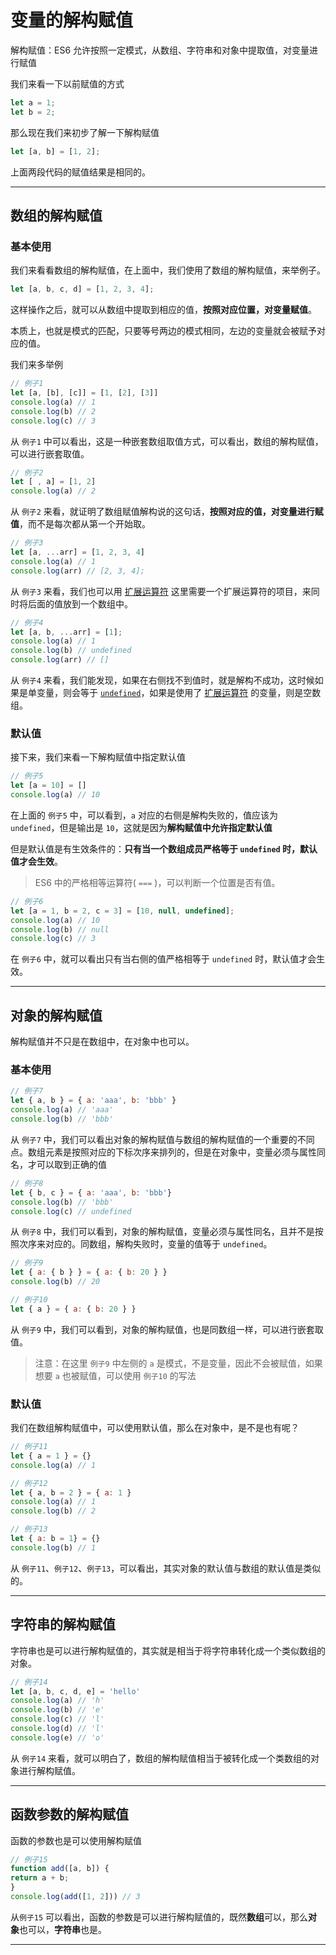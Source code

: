 # 变量的解构赋值

解构赋值：ES6 允许按照一定模式，从数组、字符串和对象中提取值，对变量进行赋值

我们来看一下以前赋值的方式

```javascript
let a = 1;
let b = 2;
```

那么现在我们来初步了解一下解构赋值

```javascript
let [a, b] = [1, 2];
```

上面两段代码的赋值结果是相同的。

---
## 数组的解构赋值

### 基本使用
我们来看看数组的解构赋值，在上面中，我们使用了数组的解构赋值，来举例子。

```javascript
let [a, b, c, d] = [1, 2, 3, 4];
```

这样操作之后，就可以从数组中提取到相应的值，**按照对应位置，对变量赋值**。

本质上，也就是模式的匹配，只要等号两边的模式相同，左边的变量就会被赋予对应的值。

我们来多举例

```javascript
// 例子1
let [a, [b], [c]] = [1, [2], [3]]
console.log(a) // 1
console.log(b) // 2
console.log(c) // 3
```

从 `例子1` 中可以看出，这是一种嵌套数组取值方式，可以看出，数组的解构赋值，可以进行嵌套取值。

```javascript
// 例子2
let [ , a] = [1, 2]
console.log(a) // 2
```

从 `例子2` 来看，就证明了数组赋值解构说的这句话，**按照对应的值，对变量进行赋值**，而不是每次都从第一个开始取。

```javascript
// 例子3
let [a, ...arr] = [1, 2, 3, 4]
console.log(a) // 1
console.log(arr) // [2, 3, 4];
```

从 `例子3` 来看，我们也可以用 [扩展运算符]() 这里需要一个扩展运算符的项目，来同时将后面的值放到一个数组中。

```javascript
// 例子4
let [a, b, ...arr] = [1];
console.log(a) // 1
console.log(b) // undefined
console.log(arr) // []
```

从 `例子4` 来看，我们能发现，如果在右侧找不到值时，就是解构不成功，这时候如果是单变量，则会等于 [`undefined`](数据基本结构)，如果是使用了 [扩展运算符]() 的变量，则是空数组。

### 默认值

接下来，我们来看一下解构赋值中指定默认值
```javascript
// 例子5
let [a = 10] = []
console.log(a) // 10
```

在上面的 `例子5` 中，可以看到，`a` 对应的右侧是解构失败的，值应该为 `undefined`，但是输出是 `10`，这就是因为**解构赋值中允许指定默认值**

但是默认值是有生效条件的：**只有当一个数组成员严格等于 `undefined` 时，默认值才会生效**。
> ES6 中的严格相等运算符( `===` )，可以判断一个位置是否有值。

```javascript
// 例子6
let [a = 1, b = 2, c = 3] = [10, null, undefined];
console.log(a) // 10
console.log(b) // null
console.log(c) // 3
```
在 `例子6` 中，就可以看出只有当右侧的值严格相等于 `undefined` 时，默认值才会生效。

---
## 对象的解构赋值

解构赋值并不只是在数组中，在对象中也可以。

### 基本使用

```javascript
// 例子7
let { a, b } = { a: 'aaa', b: 'bbb' }
console.log(a) // 'aaa'
console.log(b) // 'bbb'
```

从 `例子7` 中，我们可以看出对象的解构赋值与数组的解构赋值的一个重要的不同点。数组元素是按照对应的下标次序来排列的，但是在对象中，变量必须与属性同名，才可以取到正确的值

```javascript
// 例子8
let { b, c } = { a: 'aaa', b: 'bbb'}
console.log(b) // 'bbb'
console.log(c) // undefined
```

从 `例子8` 中，我们可以看到，对象的解构赋值，变量必须与属性同名，且并不是按照次序来对应的。同数组，解构失败时，变量的值等于 `undefined`。

```javascript
// 例子9
let { a: { b } } = { a: { b: 20 } }
console.log(b) // 20

// 例子10
let { a } = { a: { b: 20 } }
```
从 `例子9` 中，我们可以看到，对象的解构赋值，也是同数组一样，可以进行嵌套取值。
> 注意：在这里 `例子9` 中左侧的 `a` 是模式，不是变量，因此不会被赋值，如果想要 `a` 也被赋值，可以使用 `例子10` 的写法

### 默认值

我们在数组解构赋值中，可以使用默认值，那么在对象中，是不是也有呢？

```javascript
// 例子11
let { a = 1 } = {}
console.log(a) // 1

// 例子12
let { a, b = 2 } = { a: 1 }
console.log(a) // 1
console.log(b) // 2

// 例子13
let { a: b = 1} = {}
console.log(b) // 1
```
从 `例子11`、`例子12`、`例子13`，可以看出，其实对象的默认值与数组的默认值是类似的。

---
## 字符串的解构赋值

字符串也是可以进行解构赋值的，其实就是相当于将字符串转化成一个类似数组的对象。

```javascript
// 例子14
let [a, b, c, d, e] = 'hello'
console.log(a) // 'h'
console.log(b) // 'e'
console.log(c) // 'l'
console.log(d) // 'l'
console.log(e) // 'o'
```
从 `例子14` 来看，就可以明白了，数组的解构赋值相当于被转化成一个类数组的对象进行解构赋值。

---
## 函数参数的解构赋值

函数的参数也是可以使用解构赋值

```javascript
// 例子15
function add([a, b]) {
return a + b;
}
console.log(add([1, 2])) // 3
```
从`例子15` 可以看出，函数的参数是可以进行解构赋值的，既然**数组**可以，那么**对象**也可以，**字符串**也是。


---